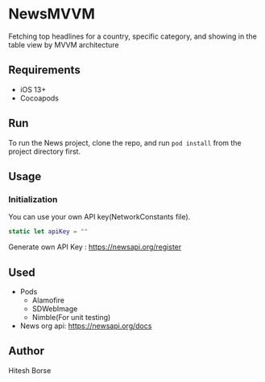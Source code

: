 # NewsMVVM
Fetching top headlines for a country, specific category, and showing in the table view by MVVM architecture

## Requirements
- iOS 13+
- Cocoapods

## Run
To run the News project, clone the repo, and run ```pod install``` from the project directory first.

## Usage
### Initialization 
You can use your own API key(NetworkConstants file).
```swift
static let apiKey = ""
```
Generate own API Key : https://newsapi.org/register

## Used
- Pods
    - Alamofire
    - SDWebImage
    - Nimble(For unit testing)
- News org api: https://newsapi.org/docs

## Author
Hitesh Borse
